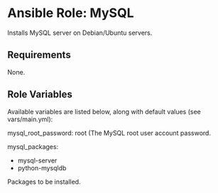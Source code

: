 # Ansible Role: MySQL

Installs MySQL server on Debian/Ubuntu servers.

## Requirements

None.

## Role Variables

Available variables are listed below, along with default values (see vars/main.yml):

mysql_root_password: root (The MySQL root user account password.

mysql_packages:
  - mysql-server
  - python-mysqldb

Packages to be installed.  
